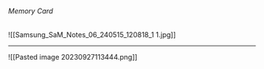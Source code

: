 ###### Memory Card
![[Samsung_SaM_Notes_06_240515_120818_1 1.jpg]]

---

![[Pasted image 20230927113444.png]]
